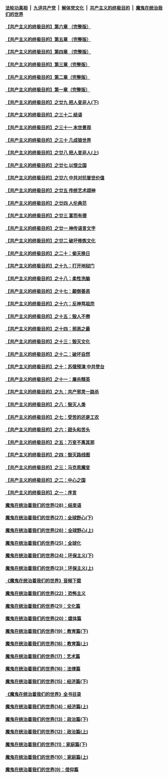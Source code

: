 ####  [法轮功真相](../../../../basic/blob/master/README.md?t=05231301) &nbsp;|&nbsp; [九评共产党](../../../../9ping.md/blob/master/README.md?t=05231301) &nbsp;|&nbsp; [解体党文化](../../../../jtdwh.md/blob/master/README.md?t=05231301)  &nbsp;|&nbsp; [共产主义的终极目的](../../../../gczydzjmd.md/blob/master/README.md?t=05231301) &nbsp;|&nbsp; [魔鬼在统治我们的世界](../../../../mgztzwmdsj.md/blob/master/README.md?t=05231301) 

#### [【共产主义的终极目的】第六章 （完整版）](../pages/nsc422/n11428913.md?t=05231301) 

#### [【共产主义的终极目的】第五章 （完整版）](../pages/nsc422/n11428912.md?t=05231301) 

#### [【共产主义的终极目的】第四章 （完整版）](../pages/nsc422/n11428907.md?t=05231301) 

#### [【共产主义的终极目的】第三章（完整版）](../pages/nsc422/n11428848.md?t=05231301) 

#### [【共产主义的终极目的】第二章（完整版）](../pages/nsc422/n11428831.md?t=05231301) 

#### [【共产主义的终极目的】第一章（完整版）](../pages/nsc422/n11417651.md?t=05231301) 

#### [【共产主义的终极目的】之廿九 把人变非人(下)](../pages/nsc422/n11344140.md?t=05231301) 

#### [【共产主义的终极目的】之三十二 结语](../pages/nsc422/n11360535.md?t=05231301) 

#### [【共产主义的终极目的】之三十一 末世景观](../pages/nsc422/n11351129.md?t=05231301) 

#### [【共产主义的终极目的】之三十 几成狼世界](../pages/nsc422/n11348280.md?t=05231301) 

#### [【共产主义的终极目的】之廿八 把人变非人(上)](../pages/nsc422/n11340492.md?t=05231301) 

#### [【共产主义的终极目的】之廿七 以恨立国](../pages/nsc422/n11336944.md?t=05231301) 

#### [【共产主义的终极目的】之廿六 中共对抗普世价值](../pages/nsc422/n11324785.md?t=05231301) 

#### [【共产主义的终极目的】之廿五 传统艺术颂神](../pages/nsc422/n11296396.md?t=05231301) 

#### [【共产主义的终极目的】之廿四 人伦典范](../pages/nsc422/n11296397.md?t=05231301) 

#### [【共产主义的终极目的】之廿三 富而有德](../pages/nsc422/n11283598.md?t=05231301) 

#### [【共产主义的终极目的】之廿一 神传语言文字](../pages/nsc422/n11263265.md?t=05231301) 

#### [【共产主义的终极目的】之廿二 破坏修炼文化](../pages/nsc422/n11245728.md?t=05231301) 

#### [【共产主义的终极目的】之二十：偷天换日](../pages/nsc422/n11238846.md?t=05231301) 

#### [【共产主义的终极目的】之十九：打开地狱门](../pages/nsc422/n11206376.md?t=05231301) 

#### [【共产主义的终极目的】之十八：柔性洗脑](../pages/nsc422/n11199994.md?t=05231301) 

#### [【共产主义的终极目的】之十七：颠倒善恶](../pages/nsc422/n11179782.md?t=05231301) 

#### [【共产主义的终极目的】之十六：反神骂祖宗](../pages/nsc422/n11166798.md?t=05231301) 

#### [【共产主义的终极目的】之十五：毁人不倦](../pages/nsc422/n11166792.md?t=05231301) 

#### [【共产主义的终极目的】之十四：邪恶之最](../pages/nsc422/n11150249.md?t=05231301) 

#### [【共产主义的终极目的】之十三：毁灭文化](../pages/nsc422/n11135227.md?t=05231301) 

#### [【共产主义的终极目的】之十二：破坏自然](../pages/nsc422/n11135214.md?t=05231301) 

#### [【共产主义的终极目的】之十：苏俄预演 中共登台](../pages/nsc422/n11118424.md?t=05231301) 

#### [【共产主义的终极目的】之十一：屠杀精英](../pages/nsc422/n11118442.md?t=05231301) 

#### [【共产主义的终极目的】之九：共产邪灵一路杀](../pages/nsc422/n11114139.md?t=05231301) 

#### [【共产主义的终极目的】之八：毁灭人类](../pages/nsc422/n11108503.md?t=05231301) 

#### [【共产主义的终极目的】之七：受苦的还是工农](../pages/nsc422/n11101809.md?t=05231301) 

#### [【共产主义的终极目的】之六：甜头和苦头](../pages/nsc422/n11096971.md?t=05231301) 

#### [【共产主义的终极目的】之五：万变不离其邪](../pages/nsc422/n11091285.md?t=05231301) 

#### [【共产主义的终极目的】之四：毁灭路线图](../pages/nsc422/n11086284.md?t=05231301) 

#### [【共产主义的终极目的】之三：马克思魔变](../pages/nsc422/n11061941.md?t=05231301) 

#### [【共产主义的终极目的】之二：中心之国](../pages/nsc422/n11047728.md?t=05231301) 

#### [【共产主义的终极目的】之一：序言](../pages/nsc422/n11086077.md?t=05231301) 

#### [魔鬼在统治着我们的世界(28)：结束语](../pages/nsc422/n10936246.md?t=05231301) 

#### [魔鬼在统治着我们的世界(27)：全球野心(下)](../pages/nsc422/n10928319.md?t=05231301) 

#### [魔鬼在统治着我们的世界(26)：全球野心(上)](../pages/nsc422/n10900318.md?t=05231301) 

#### [魔鬼在统治着我们的世界(25)：全球化](../pages/nsc422/n10788205.md?t=05231301) 

#### [魔鬼在统治着我们的世界(24)：环保主义(下)](../pages/nsc422/n10695307.md?t=05231301) 

#### [魔鬼在统治着我们的世界(23)：环保主义(上)](../pages/nsc422/n10688613.md?t=05231301) 

#### [《魔鬼在统治着我们的世界》音频下载](../pages/nsc422/n10635553.md?t=05231301) 

#### [魔鬼在统治着我们的世界(22)：恐怖主义](../pages/nsc422/n10614727.md?t=05231301) 

#### [魔鬼在统治着我们的世界(21)：文化篇](../pages/nsc422/n10597706.md?t=05231301) 

#### [魔鬼在统治着我们的世界(20)：媒体篇](../pages/nsc422/n10586579.md?t=05231301) 

#### [魔鬼在统治着我们的世界(19)：教育篇(下)](../pages/nsc422/n10564808.md?t=05231301) 

#### [魔鬼在统治着我们的世界(18)：教育篇(上)](../pages/nsc422/n10526970.md?t=05231301) 

#### [魔鬼在统治着我们的世界(17)：艺术篇](../pages/nsc422/n10499093.md?t=05231301) 

#### [魔鬼在统治着我们的世界(16)：法律篇](../pages/nsc422/n10485969.md?t=05231301) 

#### [魔鬼在统治着我们的世界(15)：经济篇(下)](../pages/nsc422/n10469975.md?t=05231301) 

#### [《魔鬼在统治着我们的世界》全书目录](../pages/nsc422/n10464261.md?t=05231301) 

#### [魔鬼在统治着我们的世界(14)：经济篇(上)](../pages/nsc422/n10457370.md?t=05231301) 

#### [魔鬼在统治着我们的世界(13)：政治篇(下)](../pages/nsc422/n10448270.md?t=05231301) 

#### [魔鬼在统治着我们的世界(12)：政治篇(上)](../pages/nsc422/n10444576.md?t=05231301) 

#### [魔鬼在统治着我们的世界(11)：家庭篇(下)](../pages/nsc422/n10440961.md?t=05231301) 

#### [魔鬼在统治着我们的世界(10)：家庭篇(上)](../pages/nsc422/n10435448.md?t=05231301) 

#### [魔鬼在统治着我们的世界(9)：信仰篇](../pages/nsc422/n10432159.md?t=05231301) 

